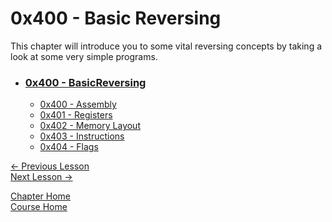 # 0x400 - Basic Reversing

This chapter will introduce you to some vital reversing concepts by taking a look at some very simple programs.

* ### [0x400 - BasicReversing](0x400-BasicReversing)
    * [0x400 - Assembly](0x400-BasicReversing.md)
    * [0x401 - Registers](0x401-BeforeWeBegin.md)
    * [0x402 - Memory Layout](0x402-FunctionCall.md)
    * [0x403 - Instructions](0x403-HelloWorld.md)
    * [0x404 - Flags](0x404-Loops.md)

[<- Previous Lesson](../0x300-Tools/0x304-ToolGuides.md)  
[Next Lesson ->](0x401-BeforeWeBegin.md)  

[Chapter Home](0x400-BasicReversing.md)  
[Course Home](../README.md)  